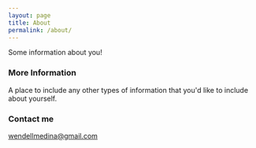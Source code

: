 ```yaml
---
layout: page
title: About
permalink: /about/
---
```


Some information about you!

### More Information

A place to include any other types of information that you'd like to include about yourself. 

### Contact me

[wendellmedina@gmail.com](mailto:wendellmedina@gmail.com)
